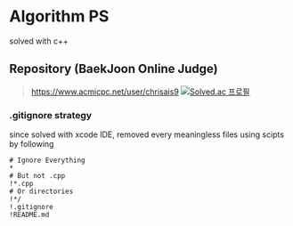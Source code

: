 # Algorithm PS
solved with c++

## Repository (BaekJoon Online Judge)
> https://www.acmicpc.net/user/chrisais9
[![Solved.ac 프로필](http://mazassumnida.wtf/api/v2/generate_badge?boj=chrisais9)](https://solved.ac/chrisais9)

### .gitignore strategy 
since solved with xcode IDE, removed every meaningless files using scipts by following
```
# Ignore Everything
*
# But not .cpp
!*.cpp
# Or directories
!*/
!.gitignore
!README.md
```
